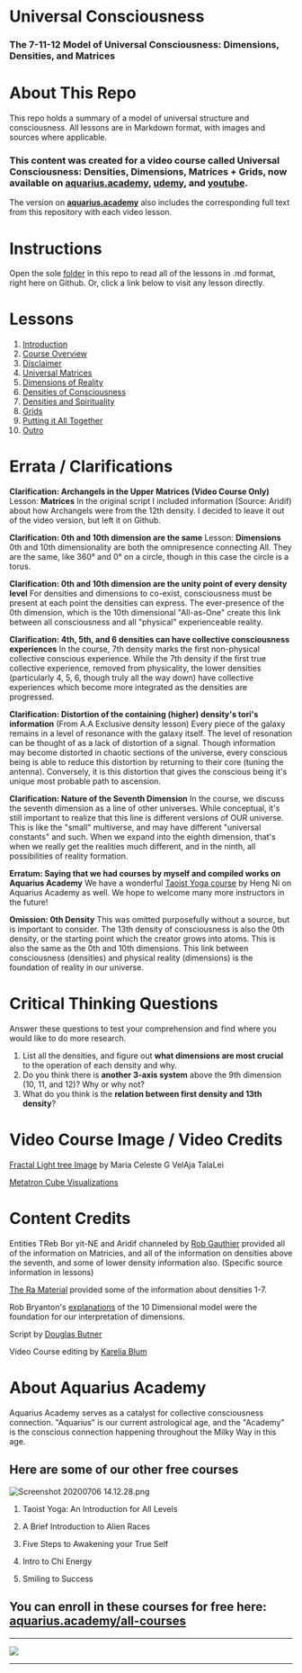 # Universal Consciousness
### The 7-11-12 Model of Universal Consciousness: Dimensions,  Densities, and Matrices

# About This Repo
This repo holds a summary of a model of universal structure and consciousness. All lessons are in Markdown format, with images and sources where applicable.

### This content was created for a video course called Universal Consciousness: Densities, Dimensions, Matrices + Grids, now available on [**aquarius.academy**](https://aquarius.academy/learn/universal-consciousness-densities-dimensions-matrices-grids/), [**udemy**](https://www.udemy.com/universal-consciousness), and [**youtube**](https://www.youtube.com/playlist?list=PLRRVgL5-YYRXx2wwGewdBxUl5Mr5--4u1).

The version on [**aquarius.academy**](https://aquarius.academy/learn/universal-consciousness-densities-dimensions-matrices-grids/) also includes the corresponding full text from this repository with each video lesson.

# Instructions
Open the sole [folder](https://github.com/dougbutner/universal-consciousness/tree/master/The%207-11-12%20Model%20of%20Universal%20Consciousness) in this repo to read all of the lessons in .md format, right here on Github. Or, click a link below to visit any lesson directly.

# Lessons

1. [Introduction](https://github.com/dougbutner/universal-consciousness/blob/master/The%207-11-12%20Model%20of%20Universal%20Consciousness/1.%20Introduction.md)
2. [Course Overview](https://github.com/dougbutner/universal-consciousness/blob/master/The%207-11-12%20Model%20of%20Universal%20Consciousness/2.%20Course%20Overview.md)
3. [Disclaimer](https://github.com/dougbutner/universal-consciousness/blob/master/The%207-11-12%20Model%20of%20Universal%20Consciousness/3.%20Disclaimer.md)
4. [Universal Matrices](https://github.com/dougbutner/universal-consciousness/blob/master/The%207-11-12%20Model%20of%20Universal%20Consciousness/4.%20Universal%20Matrices.md)
5. [Dimensions of Reality](https://github.com/dougbutner/universal-consciousness/blob/master/The%207-11-12%20Model%20of%20Universal%20Consciousness/5.%20Dimensions%20of%20Reality.md)
6. [Densities of Consciousness](https://github.com/dougbutner/universal-consciousness/blob/master/The%207-11-12%20Model%20of%20Universal%20Consciousness/6.%20Densities%20of%20Consciousness.md)
7. [Densities and Spirituality](https://github.com/dougbutner/universal-consciousness/blob/master/The%207-11-12%20Model%20of%20Universal%20Consciousness/7.%20Densities%20and%20Spirituality%20%5BAquarius.Academy%20Exclusive%27.md)
8. [Grids](https://github.com/dougbutner/universal-consciousness/blob/master/The%207-11-12%20Model%20of%20Universal%20Consciousness/8.%20Grids%20%5BBonus%20Lesson%5D.md)
9. [Putting it All Together](https://github.com/dougbutner/universal-consciousness/blob/master/The%207-11-12%20Model%20of%20Universal%20Consciousness/9.%20Putting%20it%20All%20Together.md)
10. [Outro](https://github.com/dougbutner/universal-consciousness/blob/master/The%207-11-12%20Model%20of%20Universal%20Consciousness/10.%20Outro.md) 

# Errata / Clarifications

**Clarification: Archangels in the Upper Matrices (Video Course Only)**
Lesson: **Matrices**
In the original script I included information (Source: Aridif) about how Archangels were from the 12th density. I decided to leave it out of the video version, but left it on Github. 


**Clarification: 0th and 10th dimension are the same**
Lesson:  **Dimensions**
0th and 10th dimensionality are both the omnipresence connecting All. They are the same, like 360° and 0° on a circle, though in this case the circle is a torus.

**Clarification: 0th and 10th dimension are the unity point of every density level**
For densities and dimensions to co-exist, consciousness must be present at each point the densities can express. The ever-presence of the 0th dimension, which is the 10th dimensional "All-as-One" create this link between all consciousness and all "physical" experienceable reality.

**Clarification: 4th, 5th, and 6 densities can have collective consciousness experiences**
In the course, 7th density marks the first non-physical collective conscious experience. While the 7th density if the first true collective experience, removed from physicality, the lower densities (particularly 4, 5, 6, though truly all the way down) have collective experiences which become more integrated as the densities are progressed.

**Clarification: Distortion of the containing (higher) density's tori's information** 
(From A.A Exclusive density lesson) Every piece of the galaxy remains in a level of resonance with the galaxy itself. The level of resonation can be thought of as a lack of distortion of a signal. Though information may become distorted in chaotic sections of the universe, every conscious being is able to reduce this distortion by returning to their core (tuning the antenna). Conversely, it is this distortion that gives the conscious being it's unique most probable path to ascension. 

**Clarification: Nature of the Seventh Dimension**
In the course, we discuss the seventh dimension as a line of other universes. While conceptual, it's still important to realize that this line is different versions of OUR universe. This is like the "small" multiverse, and may have different "universal constants" and such. When we expand into the eighth dimension, that's when we really get the realities much different, and in the ninth, all possibilities of reality formation.

**Erratum: Saying that we had courses by myself and compiled works on Aquarius Academy**
We have a wonderful [Taoist Yoga course]() by Heng Ni on Aquarius Academy as well. 
We hope to welcome many more instructors in the future!  


**Omission:  0th Density**
This was omitted purposefully without a source, but is important to consider. The 13th density of consciousness is also the 0th density, or the starting point which the creator grows into atoms. This is also the same as the 0th and 10th dimensions. This link between consciousness (densities) and physical reality (dimensions) is the foundation of reality in our universe.


# Critical Thinking Questions
Answer these questions to test your comprehension and find where you would like to do more research.
1. List all the densities, and figure out **what dimensions are most crucial** to the operation of each density and why.
2. Do you think there is **another 3-axis system** above the 9th dimension (10, 11, and 12)? Why or why not?
3. What do you think is the **relation between first density and 13th density**?


# Video Course Image / Video Credits

[ Fractal Light tree Image](http://theseraphimproject2012-2027.spruz.com/view/photo/photos.htm?id=F1FFAB99-512A-4AD1-8A4A-40F35A890C71) by Maria Celeste G VelAja TalaLei


[Metatron Cube Visualizations](https://www.youtube.com/watch?v=ONZX9GeeygY)


# Content Credits
Entities TReb Bor yit-NE and Aridif channeled by [Rob Gauthier](https://www.etwhisperer.com/) provided all of the information on Matricies, and all of the information on densities above the seventh, and some of lower density information also. (Specific source information in lessons)

[The Ra Material](https://www.lawofone.info/) provided some of the information about densities 1-7. 

Rob Bryanton's [explanations](https://www.youtube.com/watch?v=XjsgoXvnStY) of the 10 Dimensional model were the foundation for our interpretation of dimensions. 

Script by [Douglas Butner](https://douglas.life) 

Video Course editing by [Karelia Blum](https://www.instagram.com/the_blum_universe/)



# About Aquarius Academy
Aquarius Academy serves as a catalyst for collective consciousness connection. "Aquarius" is our current astrological age, and the "Academy" is the conscious connection happening throughout the Milky Way in this age.
## Here are some of our other free courses

![Screenshot 20200706 14.12.28.png](https://files.peakd.com/file/peakd-hive/aquarius.academy/wWAHbnus-Screenshot202020-07-062014.12.28.png)



1. Taoist Yoga: An Introduction for All Levels

2. A Brief Introduction to Alien Races

3. Five Steps to Awakening your True Self

4. Intro to Chi Energy

5. Smiling to Success

## You can enroll in these courses for free here: [aquarius.academy/all-courses](https://aquarius.academy/all-courses)

___

![](https://cdn-images-1.medium.com/max/2160/1*wgZ678QUqo_Ue3y2S-FHBQ.png)

___


<!--stackedit_data:
eyJoaXN0b3J5IjpbMTQwMzQyODg3LDE0NzY5NjIwMDUsNTcyMT
Q0LDIxNDEzNTIxMzgsLTE4OTgwMDI2OTYsMTQ1NjQ4Mjk4NCwz
OTkzODUyMjIsMTcyOTc3NTUwMCwxODkyMTA3NTA5LDE0MTk2MD
A1NjUsLTEzODAxODM3NjEsMTA3MjQ1MjQ1NCwtNTE5OTQ4OTgz
LC0xNDY3ODU2NTE3LDcwOTY0OTI4LDIwNzI5NzEzNjUsMTU0MD
cyMTkyOSwtMTkwMjY3NTU4NywzOTQ2Nzg4NTMsMTg3NjY5MTcx
MV19
-->